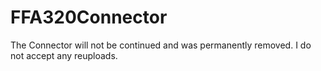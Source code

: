 # FFA320Connector
The Connector will not be continued and was permanently removed. I do not accept any reuploads.

